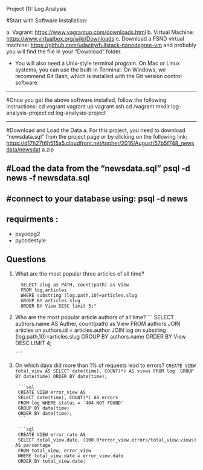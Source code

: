 Project (1): Log Analysis


#Start with Software Installation:

a. Vagrant: https://www.vagrantup.com/downloads.html
b. Virtual Machine: https://www.virtualbox.org/wiki/Downloads
c. Download a FSND virtual machine: https://github.com/udacity/fullstack-nanodegree-vm
and probably you will find the file in your “Download” folder.
- You will also need a Unix-style terminal program. On Mac or Linux systems, you can use the
built-in Terminal. On Windows, we recommend Git Bash, which is installed with the Git version control software.

--------------------------------------

#Once you get the above software installed, follow the following instructions:
cd vagrant
vagrant up
vagrant ssh
cd /vagrant
mkdir log-analysis-project cd log-analysis-project

--------------------------------------
#Download and Load the Data
a. For this project, you need to download “newsdata.sql” from the project page or by clicking
on the following link:
https://d17h27t6h515a5.cloudfront.net/topher/2016/August/57b5f748_newsdata/newsdat
a.zip

#Load the data from the “newsdata.sql”
psql -d news -f newsdata.sql
--------------------------------------
#connect to your database using:
psql -d news
--------------------------------------


## requirments :
- psycopg2
- pycodestyle



## Questions
1. What are the most popular three articles of all time?

    ```
      SELECT slug as PATH, count(path) as View 
      FROM log,articles 
      WHERE substring (log.path,10)=articles.slug 
      GROUP BY articles.slug  
      ORDER BY View DESC limit 3;"

    ```

2. Who are the most popular article authors of all time?
       ```
       SELECT authors.name AS Auther, count(path) as View
        FROM authors
        JOIN articles on authors.id = articles.author
        JOIN log on substring (log.path,10)=articles.slug
        GROUP BY authors.name  ORDER BY View DESC LIMIT 4;
       
       ```


3. On which days did more than 1% of requests lead to errors?
		 ```
		CREATE VIEW total_view AS
		SELECT date(time), COUNT(*) AS views
		FROM log 
		GROUP BY date(time)
		ORDER BY date(time);
		```

		```sql
		CREATE VIEW error_view AS
		SELECT date(time), COUNT(*) AS errors
		FROM log WHERE status = '404 NOT FOUND' 
		GROUP BY date(time) 
		ORDER BY date(time);
		```

		```sql
		CREATE VIEW error_rate AS
		SELECT total_view.date, (100.0*error_view.errors/total_view.views) AS percentage
		FROM total_view, error_view
		WHERE total_view.date = error_view.date
		ORDER BY total_view.date;